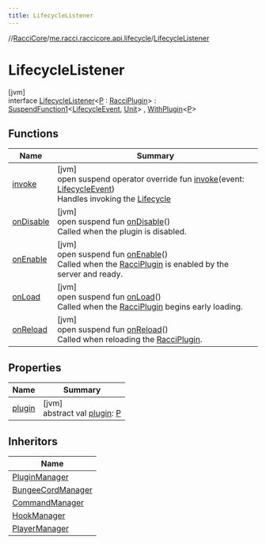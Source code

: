 ```yaml
---
title: LifecycleListener
---
```

//[RacciCore](../../../index.html)/[me.racci.raccicore.api.lifecycle](../index.html)/[LifecycleListener](index.html)



# LifecycleListener



[jvm]\
interface [LifecycleListener](index.html)&lt;[P](index.html) : [RacciPlugin](../../me.racci.raccicore.api.plugin/-racci-plugin/index.html)&gt; : [SuspendFunction1](https://kotlinlang.org/api/latest/jvm/stdlib/kotlin.coroutines/-suspend-function1/index.html)&lt;[LifecycleEvent](../-lifecycle-event/index.html), [Unit](https://kotlinlang.org/api/latest/jvm/stdlib/kotlin/-unit/index.html)&gt; , [WithPlugin](../../me.racci.raccicore.api.extensions/-with-plugin/index.html)&lt;[P](index.html)&gt;



## Functions


| Name | Summary |
|---|---|
| [invoke](invoke.html) | [jvm]<br>open suspend operator override fun [invoke](invoke.html)(event: [LifecycleEvent](../-lifecycle-event/index.html))<br>Handles invoking the [Lifecycle](../-lifecycle/index.html) |
| [onDisable](on-disable.html) | [jvm]<br>open suspend fun [onDisable](on-disable.html)()<br>Called when the plugin is disabled. |
| [onEnable](on-enable.html) | [jvm]<br>open suspend fun [onEnable](on-enable.html)()<br>Called when the [RacciPlugin](../../me.racci.raccicore.api.plugin/-racci-plugin/index.html) is enabled by the server and ready. |
| [onLoad](on-load.html) | [jvm]<br>open suspend fun [onLoad](on-load.html)()<br>Called when the [RacciPlugin](../../me.racci.raccicore.api.plugin/-racci-plugin/index.html) begins early loading. |
| [onReload](on-reload.html) | [jvm]<br>open suspend fun [onReload](on-reload.html)()<br>Called when reloading the [RacciPlugin](../../me.racci.raccicore.api.plugin/-racci-plugin/index.html). |


## Properties


| Name | Summary |
|---|---|
| [plugin](../../me.racci.raccicore.api.extensions/-with-plugin/plugin.html) | [jvm]<br>abstract val [plugin](../../me.racci.raccicore.api.extensions/-with-plugin/plugin.html): [P](index.html) |


## Inheritors


| Name |
|---|
| [PluginManager](../../me.racci.raccicore.core/-plugin-manager/index.html) |
| [BungeeCordManager](../../me.racci.raccicore.core.managers/-bungee-cord-manager/index.html) |
| [CommandManager](../../me.racci.raccicore.core.managers/-command-manager/index.html) |
| [HookManager](../../me.racci.raccicore.core.managers/-hook-manager/index.html) |
| [PlayerManager](../../me.racci.raccicore.core.managers/-player-manager/index.html) |

